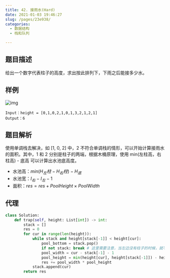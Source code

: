 ```yaml
---
title: 42. 接雨水(Hard)
date: 2021-01-03 19:46:27
slug: /pages/23e938/
categories: 
  - 数据结构
  - 栈和队列

---
```


## 题目描述

给出一个数字代表柱子的高度，求出按此排列下，下雨之后能接多少水。

## 样例

![img](https://assets.leetcode-cn.com/aliyun-lc-upload/uploads/2018/10/22/rainwatertrap.png)

```
Input：height = [0,1,0,2,1,0,1,3,2,1,2,1]
Output：6
```

## 题目解析

使用单调栈去解决，如 [1, 0, 2] 中，2 不符合单调栈的情形，可以开始计算接雨水的面积。其中，1 和 2 分别是柱子的两端，根据木桶原理，使用 min(左柱高，右柱高) - 底高 可以计算出水池底高度。

- 水池高：$min(H_左柱 - H_右柱) - H_底$
- 水池宽：$I_{右} - I_{左} - 1$
- 面积：$res = res + PoolHeight \times PoolWidth$

## 代理

```python
class Solution:
    def trap(self, height: List[int]) -> int:
        stack = []
        res = 0
        for cur in range(len(height)):
            while stack and height[stack[-1]] < height[cur]:
                pool_bottom = stack.pop()
                if not stack: break # 这里需要注意，当左边没有柱子的时候，就不用进行下面的计算了
                pool_width = cur - stack[-1] - 1
                pool_height = min(height[cur], height[stack[-1]]) - height[pool_bottom]
                res += pool_width * pool_height
            stack.append(cur)
        return res 
```

